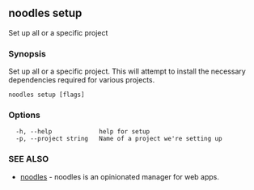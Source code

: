 ## noodles setup

Set up all or a specific project

### Synopsis

Set up all or a specific project. This will attempt to install the necessary dependencies required for various projects.

```
noodles setup [flags]
```

### Options

```
  -h, --help             help for setup
  -p, --project string   Name of a project we're setting up
```

### SEE ALSO

* [noodles](noodles.md)	 - noodles is an opinionated manager for web apps.

